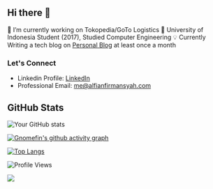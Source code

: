 ## Hi there 👋

🔭 I’m currently working on Tokopedia/GoTo Logistics
🌱 University of Indonesia Student (2017), Studied Computer Engineering
💡 Currently Writing a tech blog on [Personal Blog](https://alfianfirmansyah.com) at least once a month

### Let's Connect
- Linkedin Profile: [LinkedIn](https://linkedin.com/in/alfian-firmansyah)
- Professional Email: me@alfianfirmansyah.com

## GitHub Stats
![Your GitHub stats](https://github-readme-streak-stats.herokuapp.com/?user=gnomefin)

[![Gnomefin's github activity graph](https://github-readme-activity-graph.vercel.app/graph?username=gnomefin&theme=github)](https://github.com/gnomefin/github-readme-activity-graph)

[![Top Langs](https://github-readme-stats.vercel.app/api/top-langs/?username=gnomefin&layout=compact)](https://github.com/gnomefin)

![Profile Views](https://komarev.com/ghpvc/?username=gnomefin)

![](https://github-profile-trophy.vercel.app/?username=gnomefin&theme=radical&no-frame=false&no-bg=true&margin-w=4)

